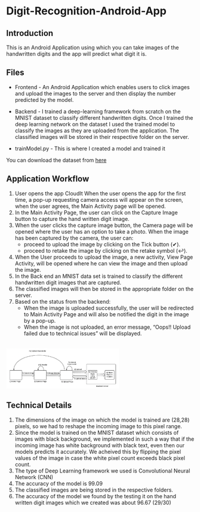 # Digit-Recognition-Android-App

## Introduction

This is an Android Application using which you can take images of the handwritten digits and the app will predict what digit it is.

## Files

* Frontend - An Android Application which enables users to click images and upload the images to the server and then display the number predicted by the model.

* Backend - I trained a deep-learning framework from scratch on the MNIST dataset to classify different handwritten digits. Once I trained the deep learning network on the dataset I used the trained model to classify the images as they are uploaded from the application. The classified images will be stored in their respective folder on the server.

* trainModel.py - This is where I created a model and trained it

You can download the dataset from [here](https://www.tensorflow.org/datasets/catalog/mnist")

## Application Workflow

1. User opens the app CloudIt
When the user opens the app for the first time, a pop-up requesting camera access will
appear on the screen, when the user agrees, the Main Activity page will be opened.
2. In the Main Activity Page, the user can click on the Capture Image button to capture the
hand written digit image.
3. When the user clicks the capture image button, the Camera page will be opened where the
user has an option to take a photo.
When the image has been captured by the camera, the user can:
    * proceed to upload the image by clicking on the Tick button (✔).
    * proceed to retake the image by clicking on the retake symbol (↩).
4. When the User proceeds to upload the image, a new activity, View Page Activity, will be
opened where he can view the image and then upload the image.
5. In the Back end an MNIST data set is trained to classify the different handwritten digit
images that are captured.
6. The classified images will then be stored in the appropriate folder on the server.
7. Based on the status from the backend:
    * When the image is uploaded successfully, the user will be redirected to Main
Activity Page and will also be notified the digit in the image by a pop-up.
    * When the image is not uploaded, an error message, “Oops!! Upload failed
due to technical issues” will be displayed.

<br>

<img alt="Application Workflow Diagram" src="./Workflow Diagram.png"  width="60%" height="60%">

<br>

## Technical Details

1. The dimensions of the image on which the model is trained are (28,28) pixels, so we had
to reshape the incoming image to this pixel range.
2. Since the model is trained on the MNIST dataset which consists of images with black
background, we implemented in such a way that if the incoming image has white
background with black text, even then our models predicts it accurately. We acheived
this by flipping the pixel values of the image in case the white pixel count exceeds black
pixel count.
3. The type of Deep Learning framework we used is Convolutional Neural Network (CNN)
4. The accuracy of the model is 99.09
5. The classified images are being stored in the respective folders.
6. The accuracy of the model we found by the testing it on the hand written digit images
which we created was about 96.67 (29/30)
